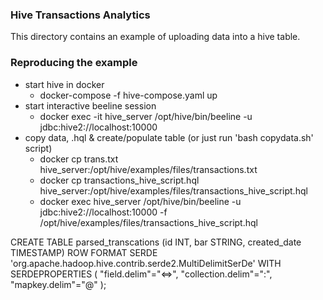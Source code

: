 ### Hive Transactions Analytics ###

This directory contains an example of uploading data into a hive table.

### Reproducing the example ###
* start hive in docker
    * docker-compose -f hive-compose.yaml up
* start interactive beeline session
    * docker exec -it hive_server /opt/hive/bin/beeline -u jdbc:hive2://localhost:10000 
* copy data, .hql & create/populate table (or just run 'bash copydata.sh' script)
    * docker cp trans.txt hive_server:/opt/hive/examples/files/transactions.txt
    * docker cp transactions_hive_script.hql hive_server:/opt/hive/examples/files/transactions_hive_script.hql
    * docker exec hive_server /opt/hive/bin/beeline -u jdbc:hive2://localhost:10000 -f /opt/hive/examples/files/transactions_hive_script.hql



CREATE TABLE parsed_transcations (id INT, bar STRING, created_date TIMESTAMP)
ROW FORMAT SERDE 'org.apache.hadoop.hive.contrib.serde2.MultiDelimitSerDe'
WITH SERDEPROPERTIES (
    "field.delim"="<=>",
    "collection.delim"=":",
    "mapkey.delim"="@"
);


